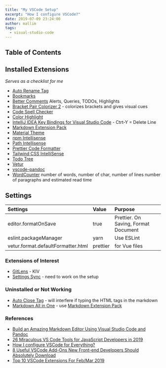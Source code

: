 ```yaml
---
title: "My VSCode Setup"
excerpt: "How I configure VSCode?"
date: 2019-07-09 23:24:00
author: mallim
tags:
  - visual-studio-code
---
```


## Table of Contents

## Installed Extensions

_Serves as a checklist for me_

- [Auto Rename Tag](https://marketplace.visualstudio.com/items?itemName=formulahendry.auto-rename-tag)
- [Bookmarks](https://marketplace.visualstudio.com/items?itemName=alefragnani.Bookmarks)
- [Better Comments](https://marketplace.visualstudio.com/items?itemName=aaron-bond.better-comments) Alerts, Queries, TODOs, Highlights
- [Bracket Pair Colorizer 2](https://marketplace.visualstudio.com/items?itemName=CoenraadS.bracket-pair-colorizer-2) - colorizes brackets and gives visual cues
- [Code Spell Checker](https://marketplace.visualstudio.com/items?itemName=streetsidesoftware.code-spell-checker)
- [Color Highlight](https://marketplace.visualstudio.com/items?itemName=naumovs.color-highlight)
- [IntelliJ IDEA Key Bindings for Visual Studio Code](https://marketplace.visualstudio.com/items?itemName=k--kato.intellij-idea-keybindings) - Ctrt-Y = Delete Line
- [Markdown Extension Pack](https://marketplace.visualstudio.com/items?itemName=bat67.markdown-extension-pack)
- [Material Theme](https://marketplace.visualstudio.com/items?itemName=Equinusocio.vsc-material-theme)
- [npm Intellisense](https://marketplace.visualstudio.com/items?itemName=christian-kohler.npm-intellisense)
- [Path Intellisense](https://marketplace.visualstudio.com/items?itemName=christian-kohler.path-intellisense)
- [Prettier Code Formatter](https://marketplace.visualstudio.com/items?itemName=esbenp.prettier-vscode)
- [Tailwind CSS IntelliSense](https://marketplace.visualstudio.com/items?itemName=bradlc.vscode-tailwindcss)
- [Todo Tree](https://marketplace.visualstudio.com/items?itemName=Gruntfuggly.todo-tree)
- [Vetur](https://marketplace.visualstudio.com/items?itemName=octref.vetur)
- [vscode-pandoc](https://marketplace.visualstudio.com/items?itemName=DougFinke.vscode-pandoc)
- [WordCounter](https://marketplace.visualstudio.com/items?itemName=kirozen.wordcounter) number of words, number of char, number of lines
  number of paragraphs and estimated read time

## Settings

| Settings                           | Value    | Purpose                              |
| :--------------------------------- | :------- | :----------------------------------- |
| editor.formatOnSave                | true     | Prettier. On Saving, Format Document |
| eslint.packageManager              | yarn     | Use ESLint                           |
| vetur.format.defaultFormatter.html | prettier | for Vue files                        |

### Extensions of Interest

- [GitLens](https://marketplace.visualstudio.com/items?itemName=eamodio.gitlens) - KIV
  <!-- TODO Settings Sync Setup need to setup before it is useful-->
- [Settings Sync](https://marketplace.visualstudio.com/items?itemName=Shan.code-settings-sync) - need to work on the setup

### Uninstalled or Not Working

- [Auto Close Tag](https://marketplace.visualstudio.com/items?itemName=formulahendry.auto-close-tag) - will interfere if typing the HTML tags in the markdown
- [Markdown All in One](https://marketplace.visualstudio.com/items?itemName=yzhang.markdown-all-in-one) - use [Markdown Extension Pack](https://marketplace.visualstudio.com/items?itemName=bat67.markdown-extension-pack)

### References

- [Build an Amazing Markdown Editor Using Visual Studio Code and Pandoc](https://thisdavej.com/build-an-amazing-markdown-editor-using-visual-studio-code-and-pandoc/)
- [26 Miraculous VS Code Tools for JavaScript Developers in 2019](https://dev.to/jsmanifest/26-miraculous-vs-code-tools-for-javascript-developers-in-2019-50gg)
- [How I configure VSCode for Everything?](https://hackernoon.com/how-i-configure-vscode-for-everything-7df65a316a52)
- [8 Useful VSCode Add-Ons New Front-end Developers Should Absolutely Download](https://medium.com/swlh/8-useful-vscode-add-ons-new-front-end-developers-should-absolutely-download-e77e6004d537)
- [Top 10 VSCode Extensions For Feb/Mar 2019](https://blog.usejournal.com/top-10-vscode-extensions-for-feb-mar-2019-e27a4b532a02)
